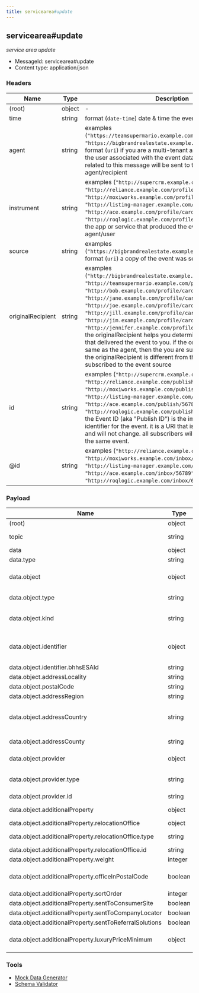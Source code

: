 ```yaml
---
title: servicearea#update
---
```

## servicearea#update

*service area update*

* MessageId: servicearea#update
* Content type: application/json

### Headers

| Name | Type | Description |
|---|---|---|
| (root) | object | - |
| time | string | format (`date-time`) date & time the event was produced |
| agent | string | examples (`"https://teamsupermario.example.com/profile/card#me"`, `"https://bigbrandrealestate.example.com/profile/card#me"`) format (`uri`) if you are a multi-tenant app, then the agent is the user associated with the event data. any future events related to this message will be sent to the same agent/recipient |
| instrument | string | examples (`"http://supercrm.example.com/profile/card#me"`, `"http://reliance.example.com/profile/card#me"`, `"http://moxiworks.example.com/profile/card#me"`, `"http://listing-manager.example.com/profile/card#me"`, `"http://ace.example.com/profile/card#me"`, `"http://roqlogic.example.com/profile/card#me"`) format (`uri`) the app or service that produced the event on behalf of the agent/user |
| source | string | examples (`"https://bigbrandrealestate.example.com/profile/card#me"`) format (`uri`) a copy of the event was sent to the source(s). |
| originalRecipient | string | examples (`"http://bigbrandrealestate.example.com/profile/card#me"`, `"http://teamsupermario.example.com/profile/card#me"`, `"http://bob.example.com/profile/card#me"`, `"http://jane.example.com/profile/card#me"`, `"http://joe.example.com/profile/card#me"`, `"http://jill.example.com/profile/card#me"`, `"http://jim.example.com/profile/card#me"`, `"http://jennifer.example.com/profile/card#me"`) format (`uri`) the originalRecipient helps you determine the subscription that delivered the event to you. if the originalRecipient is the same as the agent, then the you are subscribed to the agent. if the originalRecipient is different from the agent, then you are subscribed to the event source |
| id | string | examples (`"http://supercrm.example.com/publish/12345"`, `"http://reliance.example.com/publish/23456"`, `"http://moxiworks.example.com/publish/34567"`, `"http://listing-manager.example.com/publish/45678"`, `"http://ace.example.com/publish/56789"`, `"http://roqlogic.example.com/publish/67890"`) format (`uri`) the Event ID (aka "Publish ID") is the immutable canonical identifier for the event. it is a URI that is unique to the event and will not change. all subscribers will receive the same id for the same event. |
| @id | string | examples (`"http://reliance.example.com/inbox/23456"`, `"http://moxiworks.example.com/inbox/34567"`, `"http://listing-manager.example.com/inbox/45678"`, `"http://ace.example.com/inbox/56789"`, `"http://roqlogic.example.com/inbox/67890"`) format (`uri`)  |

### Payload

| Name | Type | Description |
|---|---|---|
| (root) | object | - |
| topic | string | const (`"realestate/servicearea#update"`)  |
| data | object | - |
| data.type | string | const (`"UpdateAction"`)  |
| data.object | object | an area when a provider provides a service. additional information available; see [Using Service Areas](/reference-using-service-area) |
| data.object.type | string | allowed (`"ServiceArea"`) "ServiceArea" |
| data.object.kind | string | allowed (`"City"`, `"PostalCode"`) ServiceArea sub-type.  City or PostalCode |
| data.object.identifier | object | vendor namespaced item identifiers, value should be stored and included in any future events that reference the same item. |
| data.object.identifier.bhhsESAId | string | BHHS internal ESA ID |
| data.object.addressLocality | string | City, Township. |
| data.object.postalCode | string | Zip/Post Code |
| data.object.addressRegion | string | State or Province. |
| data.object.addressCountry | string | The country. For example, USA. You can also provide the two-letter ISO 3166-1 alpha-2 country code. |
| data.object.addressCounty | string | the county (us real estate extension) |
| data.object.provider | object | a broker or company who provides service in the ServiceArea |
| data.object.provider.type | string | allowed (`"RealEstateOrganization"`) "RealEstateOrganization" |
| data.object.provider.id | string | profile URI |
| data.object.additionalProperty | object | BHHS specific ServiceArea properties |
| data.object.additionalProperty.relocationOffice | object | relocation office |
| data.object.additionalProperty.relocationOffice.type | string | allowed (`"RealEstateOffice"`) The item type (Linked-Data @type) |
| data.object.additionalProperty.relocationOffice.id | string | - |
| data.object.additionalProperty.weight | integer | weight |
| data.object.additionalProperty.officeInPostalCode | boolean | true if the service area provider is physically located in the ServiceArea. |
| data.object.additionalProperty.sortOrder | integer | sort order |
| data.object.additionalProperty.sentToConsumerSite | boolean | sent to consumer site |
| data.object.additionalProperty.sentToCompanyLocator | boolean | sent to company locator |
| data.object.additionalProperty.sentToReferralSolutions | boolean | sent to referral solutions |
| data.object.additionalProperty.luxuryPriceMinimum | object | minimum price for a property listing in the area to be considered a luxury property |

### Tools

* [Mock Data Generator](/tools/mock-data-generator)
* [Schema Validator](/tools/validate)


